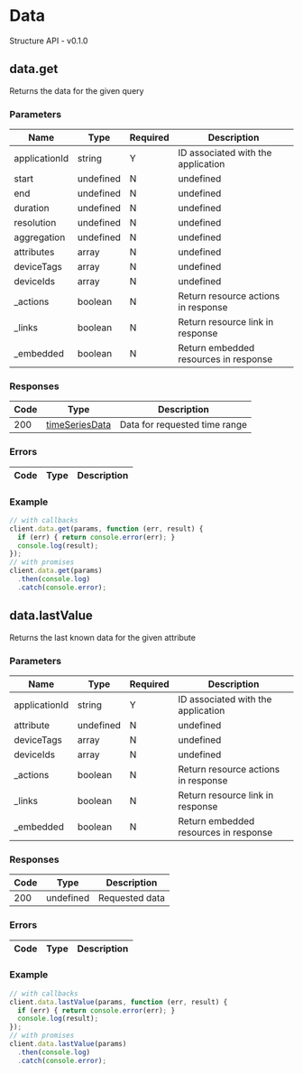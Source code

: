 # Data
Structure API - v0.1.0

## data.get
Returns the data for the given query



### Parameters
| Name | Type | Required | Description |
| ---- | ---- | -------- | ----------- |
| applicationId | string | Y | ID associated with the application |
| start | undefined | N | undefined |
| end | undefined | N | undefined |
| duration | undefined | N | undefined |
| resolution | undefined | N | undefined |
| aggregation | undefined | N | undefined |
| attributes | array | N | undefined |
| deviceTags | array | N | undefined |
| deviceIds | array | N | undefined |
| _actions | boolean | N | Return resource actions in response |
| _links | boolean | N | Return resource link in response |
| _embedded | boolean | N | Return embedded resources in response |

### Responses
| Code | Type | Description |
| ---- | ---- | ----------- |
| 200 | [timeSeriesData](_schemas.md#timeseriesdata) | Data for requested time range |

### Errors
| Code | Type | Description |
| ---- | ---- | ----------- |

### Example
```javascript
// with callbacks
client.data.get(params, function (err, result) {
  if (err) { return console.error(err); }
  console.log(result);
});
// with promises
client.data.get(params)
  .then(console.log)
  .catch(console.error);
```
## data.lastValue
Returns the last known data for the given attribute



### Parameters
| Name | Type | Required | Description |
| ---- | ---- | -------- | ----------- |
| applicationId | string | Y | ID associated with the application |
| attribute | undefined | N | undefined |
| deviceTags | array | N | undefined |
| deviceIds | array | N | undefined |
| _actions | boolean | N | Return resource actions in response |
| _links | boolean | N | Return resource link in response |
| _embedded | boolean | N | Return embedded resources in response |

### Responses
| Code | Type | Description |
| ---- | ---- | ----------- |
| 200 | undefined | Requested data |

### Errors
| Code | Type | Description |
| ---- | ---- | ----------- |

### Example
```javascript
// with callbacks
client.data.lastValue(params, function (err, result) {
  if (err) { return console.error(err); }
  console.log(result);
});
// with promises
client.data.lastValue(params)
  .then(console.log)
  .catch(console.error);
```
